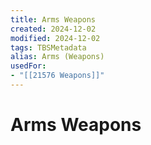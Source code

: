 ```yaml
---
title: Arms Weapons
created: 2024-12-02
modified: 2024-12-02
tags: TBSMetadata
alias: Arms (Weapons)
usedFor:
- "[[21576 Weapons]]"
---
```

# Arms Weapons
